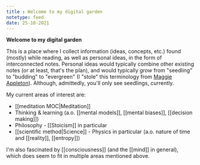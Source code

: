 ```yaml
---
title : Welcome to my digital garden
notetype: feed
date: 25-10-2021
---
```


**Welcome to my digital garden**

This is a place where I collect information (ideas, concepts, etc.) found (mostly) while reading, as well as personal ideas, in the form of interconnected notes.
Personal ideas would typically combine other existing notes (or at least, that's the plan), and would typically _grow_ from "seedling" to "budding" to "evergreen" (I "stole" this terminology from [Maggie Appleton](https://maggieappleton.com/evergreens)). Although, admittedly, you'll only see seedlings, currently.

My current areas of interest are:
- [[meditation MOC|Meditation]]
- Thinking & learning (a.o. [[mental models]], [[mental biases]], [[decision making]])
- Philosophy - [[Stoicism]] in particular
- [[scientific method|Science]] - Physics in particular (a.o. nature of time and [[reality]], [[entropy]])

I'm also fascinated by [[consciousness]] (and the [[mind]] in general), which does seem to fit in multiple areas mentioned above.